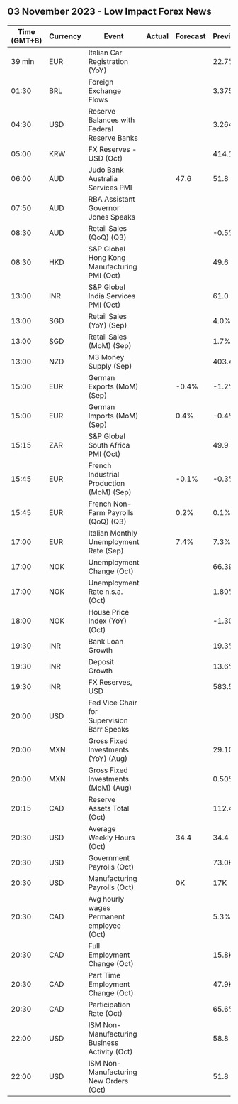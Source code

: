 ## 03 November 2023 - Low Impact Forex News

| Time (GMT+8) | Currency | Event | Actual | Forecast | Previous |
|------|----------|-------|--------|----------|----------|
| 39 min | EUR | Italian Car Registration (YoY) |  |  | 22.7% |
| 01:30 | BRL | Foreign Exchange Flows |  |  | 3.375B |
| 04:30 | USD | Reserve Balances with Federal Reserve Banks |  |  | 3.264T |
| 05:00 | KRW | FX Reserves - USD (Oct) |  |  | 414.12B |
| 06:00 | AUD | Judo Bank Australia Services PMI |  | 47.6 | 51.8 |
| 07:50 | AUD | RBA Assistant Governor Jones Speaks |  |  |  |
| 08:30 | AUD | Retail Sales (QoQ) (Q3) |  |  | -0.5% |
| 08:30 | HKD | S&P Global Hong Kong Manufacturing PMI (Oct) |  |  | 49.6 |
| 13:00 | INR | S&P Global India Services PMI (Oct) |  |  | 61.0 |
| 13:00 | SGD | Retail Sales (YoY) (Sep) |  |  | 4.0% |
| 13:00 | SGD | Retail Sales (MoM) (Sep) |  |  | 1.7% |
| 13:00 | NZD | M3 Money Supply (Sep) |  |  | 403.4B |
| 15:00 | EUR | German Exports (MoM) (Sep) |  | -0.4% | -1.2% |
| 15:00 | EUR | German Imports (MoM) (Sep) |  | 0.4% | -0.4% |
| 15:15 | ZAR | S&P Global South Africa PMI (Oct) |  |  | 49.9 |
| 15:45 | EUR | French Industrial Production (MoM) (Sep) |  | -0.1% | -0.3% |
| 15:45 | EUR | French Non-Farm Payrolls (QoQ) (Q3) |  | 0.2% | 0.1% |
| 17:00 | EUR | Italian Monthly Unemployment Rate (Sep) |  | 7.4% | 7.3% |
| 17:00 | NOK | Unemployment Change (Oct) |  |  | 66.39K |
| 17:00 | NOK | Unemployment Rate n.s.a. (Oct) |  |  | 1.80% |
| 18:00 | NOK | House Price Index (YoY) (Oct) |  |  | -1.30% |
| 19:30 | INR | Bank Loan Growth |  |  | 19.3% |
| 19:30 | INR | Deposit Growth |  |  | 13.6% |
| 19:30 | INR | FX Reserves, USD |  |  | 583.53B |
| 20:00 | USD | Fed Vice Chair for Supervision Barr Speaks |  |  |  |
| 20:00 | MXN | Gross Fixed Investments (YoY) (Aug) |  |  | 29.10% |
| 20:00 | MXN | Gross Fixed Investments (MoM) (Aug) |  |  | 0.50% |
| 20:15 | CAD | Reserve Assets Total (Oct) |  |  | 112.4B |
| 20:30 | USD | Average Weekly Hours (Oct) |  | 34.4 | 34.4 |
| 20:30 | USD | Government Payrolls (Oct) |  |  | 73.0K |
| 20:30 | USD | Manufacturing Payrolls (Oct) |  | 0K | 17K |
| 20:30 | CAD | Avg hourly wages Permanent employee (Oct) |  |  | 5.3% |
| 20:30 | CAD | Full Employment Change (Oct) |  |  | 15.8K |
| 20:30 | CAD | Part Time Employment Change (Oct) |  |  | 47.9K |
| 20:30 | CAD | Participation Rate (Oct) |  |  | 65.6% |
| 22:00 | USD | ISM Non-Manufacturing Business Activity (Oct) |  |  | 58.8 |
| 22:00 | USD | ISM Non-Manufacturing New Orders (Oct) |  |  | 51.8 |

